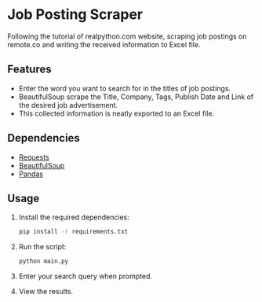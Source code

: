 # Job Posting Scraper

Following the tutorial of realpython.com website, scraping job postings on remote.co and writing the received information to Excel file.

## Features
- Enter the word you want to search for in the titles of job postings.
- BeautifulSoup scrape the Title, Company, Tags, Publish Date and Link of the desired job advertisement.
- This collected information is neatly exported to an Excel file.

## Dependencies

- [Requests](https://pypi.org/project/requests/)
- [BeautifulSoup](https://www.crummy.com/software/BeautifulSoup/bs4/doc/)
- [Pandas](https://pandas.pydata.org/)

## Usage

1. Install the required dependencies:

    ```bash
    pip install -r requirements.txt
    ```

2. Run the script:

    ```bash
    python main.py
    ```

3. Enter your search query when prompted.

4. View the results.
